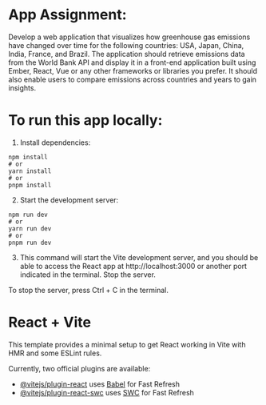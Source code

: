# App Assignment:
Develop a web application that visualizes how greenhouse gas emissions have changed over time for the following countries: USA, Japan, China, India, France, and Brazil. The application should retrieve emissions data from the World Bank API and display it in a front-end application built using Ember, React, Vue or any other frameworks or libraries you prefer. It should also enable users to compare emissions across countries and years to gain insights.

# To run this app locally:

1.  Install dependencies:
```
npm install
# or
yarn install
# or
pnpm install
```

2.  Start the development server:
```
npm run dev
# or
yarn run dev
# or
pnpm run dev
```
3.  This command will start the Vite development server, and you should be able to access the React app at http://localhost:3000 or another port indicated in the terminal. Stop the server.


To stop the server, press Ctrl + C in the terminal.



# React + Vite

This template provides a minimal setup to get React working in Vite with HMR and some ESLint rules.

Currently, two official plugins are available:

- [@vitejs/plugin-react](https://github.com/vitejs/vite-plugin-react/blob/main/packages/plugin-react/README.md) uses [Babel](https://babeljs.io/) for Fast Refresh
- [@vitejs/plugin-react-swc](https://github.com/vitejs/vite-plugin-react-swc) uses [SWC](https://swc.rs/) for Fast Refresh
